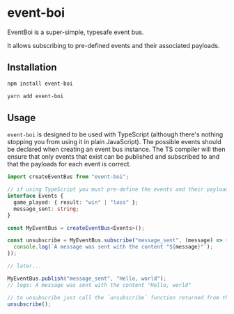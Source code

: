 # event-boi

EventBoi is a super-simple, typesafe event bus.

It allows subscribing to pre-defined events and their associated payloads.

## Installation

```bash
npm install event-boi
```

```bash
yarn add event-boi
```

## Usage

`event-boi` is designed to be used with TypeScript (although there's nothing stopping you from using it in plain JavaScript). The possible events should be declared when creating an event bus instance. The TS compiler will then ensure that only events that exist can be published and subscribed to and that the payloads for each event is correct.

```ts
import createEventBus from "event-boi";

// if using TypeScript you must pre-define the events and their payloads.
interface Events {
  game_played: { result: "win" | "loss" };
  message_sent: string;
}

const MyEventBus = createEventBus<Events>();

const unsubscribe = MyEventBus.subscribe("message_sent", (message) => {
  console.log(`A message was sent with the content "${message}"`);
});

// later...

MyEventBus.publish("message_sent", "Hello, world");
// logs: A message was sent with the content "Hello, world"

// to unsubscribe just call the `unsubscribe` function returned from the `subscribe` method:
unsubscribe();
```
